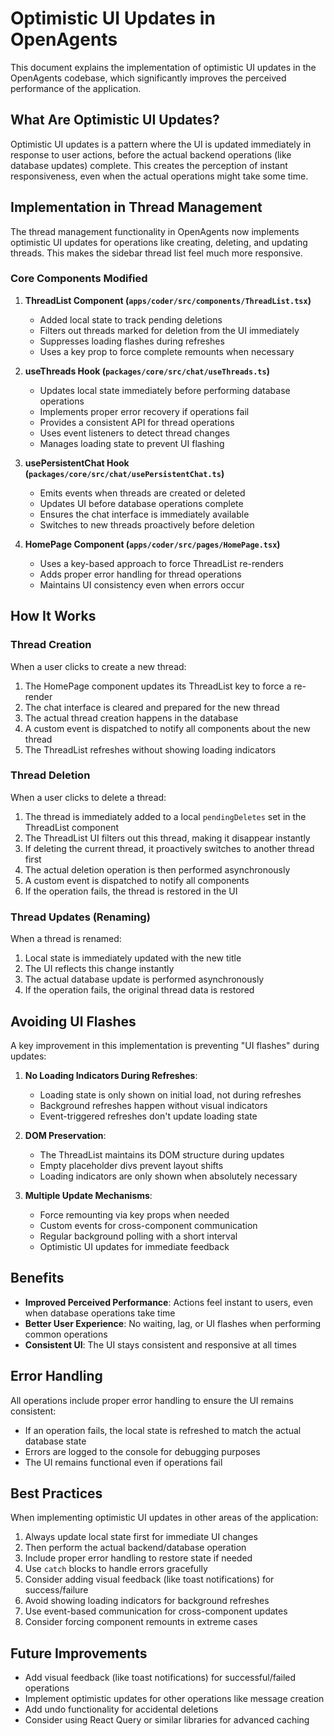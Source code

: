# Optimistic UI Updates in OpenAgents

This document explains the implementation of optimistic UI updates in the OpenAgents codebase, which significantly improves the perceived performance of the application.

## What Are Optimistic UI Updates?

Optimistic UI updates is a pattern where the UI is updated immediately in response to user actions, before the actual backend operations (like database updates) complete. This creates the perception of instant responsiveness, even when the actual operations might take some time.

## Implementation in Thread Management

The thread management functionality in OpenAgents now implements optimistic UI updates for operations like creating, deleting, and updating threads. This makes the sidebar thread list feel much more responsive.

### Core Components Modified

1. **ThreadList Component (`apps/coder/src/components/ThreadList.tsx`)**
   - Added local state to track pending deletions
   - Filters out threads marked for deletion from the UI immediately
   - Suppresses loading flashes during refreshes
   - Uses a key prop to force complete remounts when necessary

2. **useThreads Hook (`packages/core/src/chat/useThreads.ts`)**
   - Updates local state immediately before performing database operations
   - Implements proper error recovery if operations fail
   - Provides a consistent API for thread operations
   - Uses event listeners to detect thread changes
   - Manages loading state to prevent UI flashing

3. **usePersistentChat Hook (`packages/core/src/chat/usePersistentChat.ts`)**
   - Emits events when threads are created or deleted
   - Updates UI before database operations complete
   - Ensures the chat interface is immediately available
   - Switches to new threads proactively before deletion

4. **HomePage Component (`apps/coder/src/pages/HomePage.tsx`)**
   - Uses a key-based approach to force ThreadList re-renders
   - Adds proper error handling for thread operations
   - Maintains UI consistency even when errors occur

## How It Works

### Thread Creation

When a user clicks to create a new thread:

1. The HomePage component updates its ThreadList key to force a re-render
2. The chat interface is cleared and prepared for the new thread
3. The actual thread creation happens in the database
4. A custom event is dispatched to notify all components about the new thread
5. The ThreadList refreshes without showing loading indicators

### Thread Deletion

When a user clicks to delete a thread:

1. The thread is immediately added to a local `pendingDeletes` set in the ThreadList component
2. The ThreadList UI filters out this thread, making it disappear instantly
3. If deleting the current thread, it proactively switches to another thread first
4. The actual deletion operation is then performed asynchronously
5. A custom event is dispatched to notify all components
6. If the operation fails, the thread is restored in the UI

### Thread Updates (Renaming)

When a thread is renamed:

1. Local state is immediately updated with the new title
2. The UI reflects this change instantly
3. The actual database update is performed asynchronously
4. If the operation fails, the original thread data is restored

## Avoiding UI Flashes

A key improvement in this implementation is preventing "UI flashes" during updates:

1. **No Loading Indicators During Refreshes**:
   - Loading state is only shown on initial load, not during refreshes
   - Background refreshes happen without visual indicators
   - Event-triggered refreshes don't update loading state

2. **DOM Preservation**:
   - The ThreadList maintains its DOM structure during updates
   - Empty placeholder divs prevent layout shifts
   - Loading indicators are only shown when absolutely necessary

3. **Multiple Update Mechanisms**:
   - Force remounting via key props when needed
   - Custom events for cross-component communication
   - Regular background polling with a short interval
   - Optimistic UI updates for immediate feedback

## Benefits

- **Improved Perceived Performance**: Actions feel instant to users, even when database operations take time
- **Better User Experience**: No waiting, lag, or UI flashes when performing common operations
- **Consistent UI**: The UI stays consistent and responsive at all times

## Error Handling

All operations include proper error handling to ensure the UI remains consistent:

- If an operation fails, the local state is refreshed to match the actual database state
- Errors are logged to the console for debugging purposes
- The UI remains functional even if operations fail

## Best Practices

When implementing optimistic UI updates in other areas of the application:

1. Always update local state first for immediate UI changes
2. Then perform the actual backend/database operation
3. Include proper error handling to restore state if needed
4. Use `catch` blocks to handle errors gracefully
5. Consider adding visual feedback (like toast notifications) for success/failure
6. Avoid showing loading indicators for background refreshes
7. Use event-based communication for cross-component updates
8. Consider forcing component remounts in extreme cases

## Future Improvements

- Add visual feedback (like toast notifications) for successful/failed operations
- Implement optimistic updates for other operations like message creation
- Add undo functionality for accidental deletions
- Consider using React Query or similar libraries for advanced caching